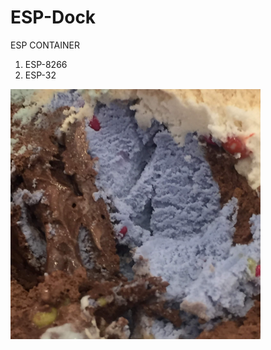 # ESP-Dock

ESP CONTAINER

1. ESP-8266
2. ESP-32


<img src="https://github.com/JAICHANGPARK/ESP-Dock/blob/master/ESP32/img/IMG_9952.jpg" width = 400>


